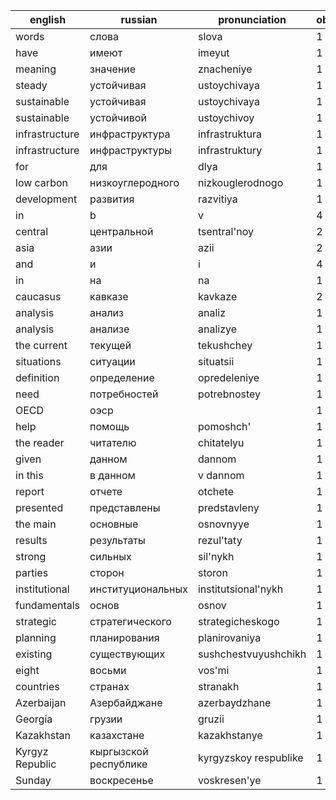 | english | russian | pronunciation | obs
| ----------- | ----------- | ----------- | ----------- |
| words | слова | slova | 1 | 
| have | имеют | imeyut | 1 | 
| meaning | значение | znacheniye | 1 | 
| steady | устойчивая | ustoychivaya | 1 |
| sustainable | устойчивая | ustoychivaya | 1 |
| sustainable | устойчивой | ustoychivoy | 1 | 
| infrastructure | инфраструктура | infrastruktura | 1 |
| infrastructure | инфраструктуры | infrastruktury | 1 | 
| for | для | dlya | 1 |
| low carbon | низкоуглеродного | nizkouglerodnogo | 1 |
| development | развития | razvitiya | 1 |
| in | b | v | 4 |
| central | центральной | tsentral'noy | 2 |
| asia | aзии | azii | 2 |
| and | и | i | 4 |
| in | на | na | 1 |
| caucasus | кавказе | kavkaze | 2 |
| analysis | анализ | analiz | 1 |
| analysis | анализе | analizye | 1 |
| the current | текущей | tekushchey | 1 |
| situations | ситуации | situatsii | 1 |
| definition | определение | opredeleniye | 1 |
| need | потребностей | potrebnostey | 1 |
| OECD | оэср |  | 1 | 
| help | помощь | pomoshch' | 1 |
| the reader | читателю | chitatelyu | 1 | 
| given | данном | dannom | 1 | 
| in this | в данном | v dannom | 1 |
| report | отчете | otchete | 1 |
| presented | представлены | predstavleny | 1 |
| the main | основные | osnovnyye | 1 |
| results | результаты | rezul'taty | 1 |
| strong | сильных | sil'nykh | 1 | 
| parties | сторон | storon | 1 |
| institutional | институциональных | institutsional'nykh | 1 |
| fundamentals | основ | osnov | 1 | 
| strategic | стратегического | strategicheskogo | 1 | 
| planning | планирования | planirovaniya | 1 | 
| existing | существующих | sushchestvuyushchikh | 1 |
| eight | восьми | vos'mi | 1 | 
| countries | странах | stranakh | 1 |
| Azerbaijan | Aзербайджане | azerbaydzhane | 1 |
| Georgia | грузии | gruzii | 1 |
| Kazakhstan | казахстане | kazakhstanye | 1 |
| Kyrgyz Republic | кыргызской республике | kyrgyzskoy respublike | 1 |
| Sunday | воскресенье | voskresen'ye | 1 |

